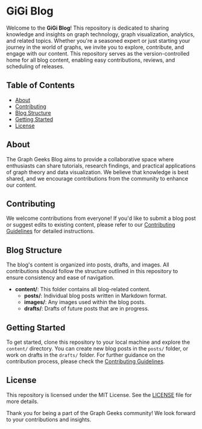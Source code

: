 # GiGi Blog

Welcome to the **GiGi Blog**! This repository is dedicated to sharing knowledge and insights on graph technology, graph visualization, analytics, and related topics. Whether you're a seasoned expert or just starting your journey in the world of graphs, we invite you to explore, contribute, and engage with our content. This repository serves as the version-controlled home for all blog content, enabling easy contributions, reviews, and scheduling of releases.

## Table of Contents

- [About](#about)
- [Contributing](#contributing)
- [Blog Structure](#blog-structure)
- [Getting Started](#getting-started)
- [License](#license)

## About

The Graph Geeks Blog aims to provide a collaborative space where enthusiasts can share tutorials, research findings, and practical applications of graph theory and data visualization. We believe that knowledge is best shared, and we encourage contributions from the community to enhance our content.

## Contributing

We welcome contributions from everyone! If you'd like to submit a blog post or suggest edits to existing content, please refer to our [Contributing Guidelines](CONTRIBUTING.md) for detailed instructions.

## Blog Structure

The blog's content is organized into posts, drafts, and images. All contributions should follow the structure outlined in this repository to ensure consistency and ease of navigation.
- **content/**: This folder contains all blog-related content.
  - **posts/**: Individual blog posts written in Markdown format.
  - **images/**: Any images used within the blog posts.
  - **drafts/**: Drafts of future posts that are in progress.

## Getting Started

To get started, clone this repository to your local machine and explore the `content/` directory. You can create new blog posts in the `posts/` folder, or work on drafts in the `drafts/` folder. For further guidance on the contribution process, please check the [Contributing Guidelines](CONTRIBUTING.md).

## License

This repository is licensed under the MIT License. See the [LICENSE](LICENSE) file for more details.

Thank you for being a part of the Graph Geeks community! We look forward to your contributions and insights.
